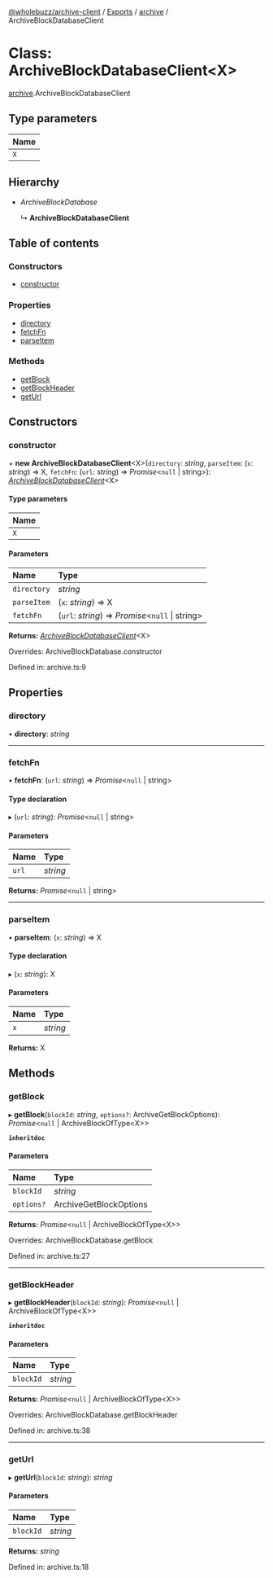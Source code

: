 [@wholebuzz/archive-client](../README.md) / [Exports](../modules.md) / [archive](../modules/archive.md) / ArchiveBlockDatabaseClient

# Class: ArchiveBlockDatabaseClient<X\>

[archive](../modules/archive.md).ArchiveBlockDatabaseClient

## Type parameters

| Name |
| :------ |
| `X` |

## Hierarchy

- *ArchiveBlockDatabase*

  ↳ **ArchiveBlockDatabaseClient**

## Table of contents

### Constructors

- [constructor](archive.archiveblockdatabaseclient.md#constructor)

### Properties

- [directory](archive.archiveblockdatabaseclient.md#directory)
- [fetchFn](archive.archiveblockdatabaseclient.md#fetchfn)
- [parseItem](archive.archiveblockdatabaseclient.md#parseitem)

### Methods

- [getBlock](archive.archiveblockdatabaseclient.md#getblock)
- [getBlockHeader](archive.archiveblockdatabaseclient.md#getblockheader)
- [getUrl](archive.archiveblockdatabaseclient.md#geturl)

## Constructors

### constructor

\+ **new ArchiveBlockDatabaseClient**<X\>(`directory`: *string*, `parseItem`: (`x`: *string*) => X, `fetchFn`: (`url`: *string*) => *Promise*<``null`` \| string\>): [*ArchiveBlockDatabaseClient*](archive.archiveblockdatabaseclient.md)<X\>

#### Type parameters

| Name |
| :------ |
| `X` |

#### Parameters

| Name | Type |
| :------ | :------ |
| `directory` | *string* |
| `parseItem` | (`x`: *string*) => X |
| `fetchFn` | (`url`: *string*) => *Promise*<``null`` \| string\> |

**Returns:** [*ArchiveBlockDatabaseClient*](archive.archiveblockdatabaseclient.md)<X\>

Overrides: ArchiveBlockDatabase.constructor

Defined in: archive.ts:9

## Properties

### directory

• **directory**: *string*

___

### fetchFn

• **fetchFn**: (`url`: *string*) => *Promise*<``null`` \| string\>

#### Type declaration

▸ (`url`: *string*): *Promise*<``null`` \| string\>

#### Parameters

| Name | Type |
| :------ | :------ |
| `url` | *string* |

**Returns:** *Promise*<``null`` \| string\>

___

### parseItem

• **parseItem**: (`x`: *string*) => X

#### Type declaration

▸ (`x`: *string*): X

#### Parameters

| Name | Type |
| :------ | :------ |
| `x` | *string* |

**Returns:** X

## Methods

### getBlock

▸ **getBlock**(`blockId`: *string*, `options?`: ArchiveGetBlockOptions): *Promise*<``null`` \| ArchiveBlockOfType<X\>\>

**`inheritdoc`**

#### Parameters

| Name | Type |
| :------ | :------ |
| `blockId` | *string* |
| `options?` | ArchiveGetBlockOptions |

**Returns:** *Promise*<``null`` \| ArchiveBlockOfType<X\>\>

Overrides: ArchiveBlockDatabase.getBlock

Defined in: archive.ts:27

___

### getBlockHeader

▸ **getBlockHeader**(`blockId`: *string*): *Promise*<``null`` \| ArchiveBlockOfType<X\>\>

**`inheritdoc`**

#### Parameters

| Name | Type |
| :------ | :------ |
| `blockId` | *string* |

**Returns:** *Promise*<``null`` \| ArchiveBlockOfType<X\>\>

Overrides: ArchiveBlockDatabase.getBlockHeader

Defined in: archive.ts:38

___

### getUrl

▸ **getUrl**(`blockId`: *string*): *string*

#### Parameters

| Name | Type |
| :------ | :------ |
| `blockId` | *string* |

**Returns:** *string*

Defined in: archive.ts:18
